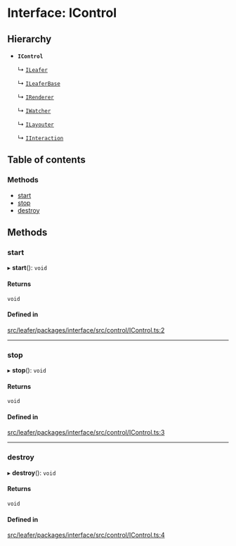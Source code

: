 # Interface: IControl

## Hierarchy

- **`IControl`**

  ↳ [`ILeafer`](ILeafer.md)

  ↳ [`ILeaferBase`](ILeaferBase.md)

  ↳ [`IRenderer`](IRenderer.md)

  ↳ [`IWatcher`](IWatcher.md)

  ↳ [`ILayouter`](ILayouter.md)

  ↳ [`IInteraction`](IInteraction.md)

## Table of contents

### Methods

- [start](IControl.md#start)
- [stop](IControl.md#stop)
- [destroy](IControl.md#destroy)

## Methods

### start

▸ **start**(): `void`

#### Returns

`void`

#### Defined in

[src/leafer/packages/interface/src/control/IControl.ts:2](https://github.com/leaferjs/leafer/blob/c0a3cd1f6ba179c1348a90558ab02097cb535d9a/packages/interface/src/control/IControl.ts#L2)

___

### stop

▸ **stop**(): `void`

#### Returns

`void`

#### Defined in

[src/leafer/packages/interface/src/control/IControl.ts:3](https://github.com/leaferjs/leafer/blob/c0a3cd1f6ba179c1348a90558ab02097cb535d9a/packages/interface/src/control/IControl.ts#L3)

___

### destroy

▸ **destroy**(): `void`

#### Returns

`void`

#### Defined in

[src/leafer/packages/interface/src/control/IControl.ts:4](https://github.com/leaferjs/leafer/blob/c0a3cd1f6ba179c1348a90558ab02097cb535d9a/packages/interface/src/control/IControl.ts#L4)
